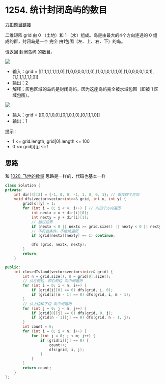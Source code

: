 
# 1254. 统计封闭岛屿的数目 

[力扣题目链接](https://leetcode.cn/problems/number-of-closed-islands/)

二维矩阵 grid 由 0 （土地）和 1 （水）组成。岛是由最大的4个方向连通的 0 组成的群，封闭岛是一个 完全 由1包围（左、上、右、下）的岛。

请返回 封闭岛屿 的数目。

![](https://code-thinking-1253855093.file.myqcloud.com/pics/20220830111533.png) 

* 输入：grid = [[1,1,1,1,1,1,1,0],[1,0,0,0,0,1,1,0],[1,0,1,0,1,1,1,0],[1,0,0,0,0,1,0,1],[1,1,1,1,1,1,1,0]]
* 输出：2
* 解释：灰色区域的岛屿是封闭岛屿，因为这座岛屿完全被水域包围（即被 1 区域包围）。

![](https://code-thinking-1253855093.file.myqcloud.com/pics/20220830111601.png) 

* 输入：grid = [[0,0,1,0,0],[0,1,0,1,0],[0,1,1,1,0]]
* 输出：1 

提示：

* 1 <= grid.length, grid[0].length <= 100
* 0 <= grid[i][j] <=1

## 思路 

和 [1020. 飞地的数量](https://leetcode.cn/problems/number-of-enclaves/solution/by-carlsun-2-7lt9/) 思路是一样的，代码也基本一样

```CPP
class Solution {
private:
    int dir[4][2] = {-1, 0, 0, -1, 1, 0, 0, 1}; // 保存四个方向
    void dfs(vector<vector<int>>& grid, int x, int y) {
        grid[x][y] = 1;
        for (int i = 0; i < 4; i++) { // 向四个方向遍历
            int nextx = x + dir[i][0];
            int nexty = y + dir[i][1];
            // 超过边界
            if (nextx < 0 || nextx >= grid.size() || nexty < 0 || nexty >= grid[0].size()) continue;
            // 不符合条件，不继续遍历
            if (grid[nextx][nexty] == 1) continue;

            dfs (grid, nextx, nexty);
        }
        return;
    }

public:
    int closedIsland(vector<vector<int>>& grid) {
        int n = grid.size(), m = grid[0].size();
        // 从左侧边，和右侧边 向中间遍历
        for (int i = 0; i < n; i++) {
            if (grid[i][0] == 0) dfs(grid, i, 0);
            if (grid[i][m - 1] == 0) dfs(grid, i, m - 1);
        }
        // 从上边和下边 向中间遍历
        for (int j = 0; j < m; j++) {
            if (grid[0][j] == 0) dfs(grid, 0, j);
            if (grid[n - 1][j] == 0) dfs(grid, n - 1, j);
        }
        int count = 0;
        for (int i = 0; i < n; i++) {
            for (int j = 0; j < m; j++) {
                if (grid[i][j] == 0) {
                    count++;
                    dfs(grid, i, j);
                }
            }
        }
        return count;
    }
};
```
